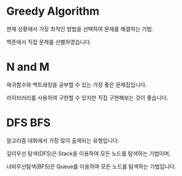 # Greedy Algorithm

 현재 상황에서 가장 최적인 방법을 선택하여 문제를 해결하는 기법.

 백준에서 직접 문제를 선별하였습니다.



# N and M

 재귀함수와 백트래킹을 공부할 수 있는 가장 좋은 문제집입니다.

 라이브러리를 사용하여 구현할 수 있지만 직접 구현해보는 것이 좋습니다.



# DFS BFS

알고리즘 대회에서 가장 많이 출제되는 유형입니다.

깊이우선 탐색(DFS)은 Stack을 이용하여 모든 노드를 탐색하는 기법이며,

너비우선탐색(BFS)은 Queue를 이용하여 모든 노드를 탐색하는 기법입니다.


